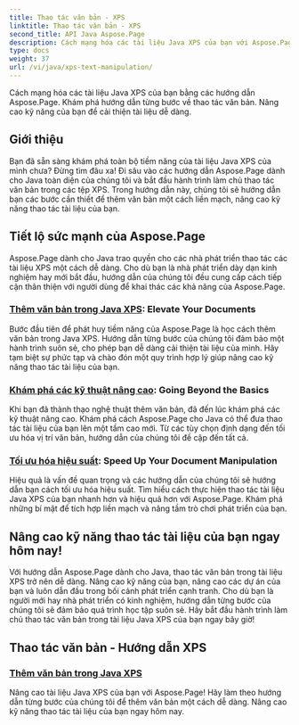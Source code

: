 ```yaml
---
title: Thao tác văn bản - XPS
linktitle: Thao tác văn bản - XPS
second_title: API Java Aspose.Page
description: Cách mạng hóa các tài liệu Java XPS của bạn với Aspose.Page. Khám phá hướng dẫn từng bước về thao tác văn bản. Nâng cao kỹ năng của bạn để cải thiện tài liệu dễ dàng.
type: docs
weight: 37
url: /vi/java/xps-text-manipulation/
---
```


Cách mạng hóa các tài liệu Java XPS của bạn bằng các hướng dẫn Aspose.Page. Khám phá hướng dẫn từng bước về thao tác văn bản. Nâng cao kỹ năng của bạn để cải thiện tài liệu dễ dàng.

## Giới thiệu

Bạn đã sẵn sàng khám phá toàn bộ tiềm năng của tài liệu Java XPS của mình chưa? Đừng tìm đâu xa! Đi sâu vào các hướng dẫn Aspose.Page dành cho Java toàn diện của chúng tôi và bắt đầu hành trình làm chủ thao tác văn bản trong các tệp XPS. Trong hướng dẫn này, chúng tôi sẽ hướng dẫn bạn các bước cần thiết để thêm văn bản một cách liền mạch, nâng cao kỹ năng thao tác tài liệu của bạn.

## Tiết lộ sức mạnh của Aspose.Page

Aspose.Page dành cho Java trao quyền cho các nhà phát triển thao tác các tài liệu XPS một cách dễ dàng. Cho dù bạn là nhà phát triển dày dạn kinh nghiệm hay mới bắt đầu, hướng dẫn của chúng tôi đều cung cấp cách tiếp cận thân thiện với người dùng để khai thác các khả năng của Aspose.Page.

### [Thêm văn bản trong Java XPS](./add-text/): Elevate Your Documents

Bước đầu tiên để phát huy tiềm năng của Aspose.Page là học cách thêm văn bản trong Java XPS. Hướng dẫn từng bước của chúng tôi đảm bảo một hành trình suôn sẻ, cho phép bạn dễ dàng cải thiện tài liệu của mình. Hãy tạm biệt sự phức tạp và chào đón một quy trình hợp lý giúp nâng cao kỹ năng thao tác tài liệu của bạn.

### [Khám phá các kỹ thuật nâng cao](#): Going Beyond the Basics

Khi bạn đã thành thạo nghệ thuật thêm văn bản, đã đến lúc khám phá các kỹ thuật nâng cao. Khám phá cách Aspose.Page cho Java có thể đưa thao tác tài liệu của bạn lên một tầm cao mới. Từ các tùy chọn định dạng đến tối ưu hóa vị trí văn bản, hướng dẫn của chúng tôi đề cập đến tất cả.

### [Tối ưu hóa hiệu suất](#): Speed Up Your Document Manipulation

Hiệu quả là vấn đề quan trọng và các hướng dẫn của chúng tôi sẽ hướng dẫn bạn cách tối ưu hóa hiệu suất. Tìm hiểu cách thực hiện thao tác tài liệu Java XPS của bạn nhanh hơn và hiệu quả hơn với Aspose.Page. Khám phá những bí mật để tích hợp liền mạch và nâng tầm trò chơi phát triển của bạn.

## Nâng cao kỹ năng thao tác tài liệu của bạn ngay hôm nay!

Với hướng dẫn Aspose.Page dành cho Java, thao tác văn bản trong tài liệu XPS trở nên dễ dàng. Nâng cao kỹ năng của bạn, nâng cao các dự án của bạn và luôn dẫn đầu trong bối cảnh phát triển cạnh tranh. Cho dù bạn là người mới hay nhà phát triển có kinh nghiệm, hướng dẫn từng bước của chúng tôi sẽ đảm bảo quá trình học tập suôn sẻ. Hãy bắt đầu hành trình làm chủ thao tác văn bản trong tài liệu Java XPS của bạn ngay bây giờ!
## Thao tác văn bản - Hướng dẫn XPS
### [Thêm văn bản trong Java XPS](./add-text/)
Nâng cao tài liệu Java XPS của bạn với Aspose.Page! Hãy làm theo hướng dẫn từng bước của chúng tôi để thêm văn bản một cách dễ dàng. Nâng cao kỹ năng thao tác tài liệu của bạn ngay hôm nay.